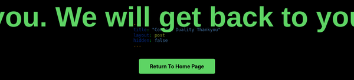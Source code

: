 ```yaml
---
title: "Contact Duality Thankyou"
layout: post
hidden: false
---
```


<style>
  @font-face {
    font-family: 'C&C Red Alert';
    src: url('/fonts/c_c_red_alert_inet/candc.ttf') format('truetype');
    font-weight: normal;
    font-style: normal;
    font-display: swap;
  }

  html {
    overflow-x: hidden;
    position: relative;
    width: 100%;
    margin: 0 !important;
    padding: 0 !important;
    min-height: 100vh;
    background-color: black !important;
    max-width: 100vw;
    box-sizing: border-box;
  }
  
  body {
    background-color: black !important;
    color: white !important;
    max-width: 100vw !important;
    width: 100% !important;
    padding: 0 !important;
    margin: 0 !important;
    display: flex;
    flex-direction: column;
    min-height: 100vh;
    overflow: hidden;
    border: none !important;
    justify-content: center;
    align-items: center;
  }

  .thankyou-container {
    max-width: 800px;
    padding: 0 20px;
    text-align: center;
    display: flex;
    flex-direction: column;
    align-items: center;
    justify-content: center;
    position: absolute;
    top: 50%;
    left: 50%;
    transform: translate(-50%, -50%);
    width: 100%;
  }

  .thankyou-title {
    font-size: 4.8rem;
    text-align: center;
    margin-bottom: 60px;
    font-family: 'C&C Red Alert', Helvetica, Arial, sans-serif !important;
    line-height: 1.4;
    white-space: nowrap;
    color: #5ED464;
    font-weight: bold;
  }

  .home-button {
    background-color: #5ED464;
    color: black !important;
    border: none;
    padding: 12px 30px;
    cursor: pointer;
    border-radius: 4px;
    font-weight: bold;
    display: inline-block;
    text-decoration: none;
    transition: background-color 0.3s ease;
  }

  .home-button:hover {
    background-color: #4BC054;
    color: black !important;
    text-decoration: none;
  }

  @media (max-width: 768px) {
    .thankyou-title {
      font-size: 2.8rem;
      white-space: normal;
    }

    .thankyou-container {
      margin: 100px auto;
    }
  }

  /* Hide unnecessary Jekyll elements */
  .site-header, .post-header, .share-links, .post_navi, .site-footer, footer {
    display: none !important;
  }
  
  /* Remove any horizontal rules or borders */
  hr {
    display: none !important;
  }
  
  /* Additional fix for the white line at bottom */
  html::after, body::after {
    display: none !important;
  }
  
  /* Target any potential dividers */
  .divider, .separator, .horizontal-line {
    display: none !important;
  }
  
  /* Override any border-bottom that might be causing the line */
  * {
    border-bottom-color: black !important;
  }
</style>

<div class="thankyou-container">
  <div class="thankyou-title">Thank you. We will get back to you ASAP.</div>
  <a href="https://glebrazgar.github.io/Duality/contact-thankyou/" class="home-button">Return To Home Page</a>
</div>
